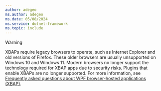 ```yaml
---
author: adegeo
ms.author: adegeo
ms.date: 05/08/2024
ms.service: dotnet-framework
ms.topic: include
---
```


> [!WARNING]
> XBAPs require legacy browsers to operate, such as Internet Explorer and old versions of Firefox. These older browsers are usually unsupported on Windows 10 and Windows 11. Modern browsers no longer support the technology required for XBAP apps due to security risks. Plugins that enable XBAPs are no longer supported. For more information, see [Frequently asked questions about WPF browser-hosted applications (XBAP)](../app-development/xbap-faq.yml).
